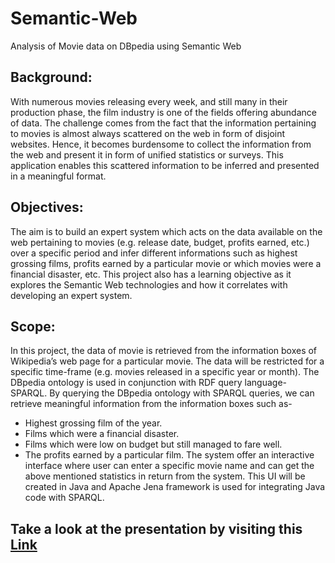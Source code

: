 # Semantic-Web
Analysis of Movie data on DBpedia using Semantic Web
## Background: 
With numerous movies releasing every week, and still many in their production phase, the film industry is one of the fields offering abundance of data. The challenge comes from the fact that the information pertaining to movies is almost always scattered on the web in form of disjoint websites. Hence, it becomes burdensome to collect the information from the web and present it in form of unified statistics or surveys. This application enables this scattered information to be inferred and presented in a meaningful format.
## Objectives: 
The aim is to build an expert system which acts on the data available on the web pertaining to movies (e.g. release date, budget, profits earned, etc.) over a specific period and infer different informations such as highest grossing films, profits earned by a particular movie or which movies were a financial disaster, etc. This project also has a learning objective as it explores the Semantic Web technologies and how it correlates with developing an expert system.	 	
## Scope: 
In this project, the data of movie is retrieved from the information boxes of Wikipedia’s web page for a particular movie. The data will be restricted for a specific time-frame (e.g. movies released in a specific year or month). The DBpedia ontology is used in conjunction with RDF query language- SPARQL.
By querying the DBpedia ontology with SPARQL queries, we can retrieve meaningful information from the information boxes such as- 
* Highest grossing film of the year.
* Films which were a financial disaster.
* Films which were low on budget but still managed to fare well.
* The profits earned by a particular film.
The system offer an interactive interface where user can enter a specific movie name and can get the above mentioned statistics in return from the system. This UI will be created in Java and Apache Jena framework is used for integrating Java code with SPARQL.
## Take a look at the presentation by visiting this [Link](https://docs.google.com/presentation/d/1TFMww6WFOuVQgt4iiTtjEfW6kPzNXoP_xwXHMlg-rKI/edit?usp=sharing) 
